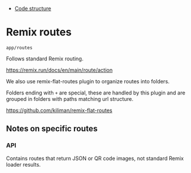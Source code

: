 - [Code structure](code-structure.md)

# Remix routes
`app/routes`

Follows standard Remix routing.

https://remix.run/docs/en/main/route/action

We also use remix-flat-routes plugin to organize routes into folders.

Folders ending with `+` are special, these are handled by this plugin and are grouped in folders with paths matching url structure.

https://github.com/kiliman/remix-flat-routes


## Notes on specific routes

### API

Contains routes that return JSON or QR code images, not standard Remix loader results.


